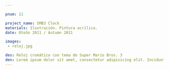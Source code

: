 ```yaml
---

pnum: 11

project_name: SMB3 Clock
materials: Ilustración. Pintura acrílica.
date: Otoño 2011 / Autumn 2011

images:
 - reloj.jpg

des: Reloj cromático con tema de Super Mario Bros. 3
den: Lorem ipsum dolor sit amet, consectetur adipisicing elit. Incidunt, iusto molestiae possimus sint dignissimos! Laudantium, dolore, vel, sint, labore optio perferendis illo dolorum similique soluta eum cupiditate assumenda consequatur maiores.
---
```

